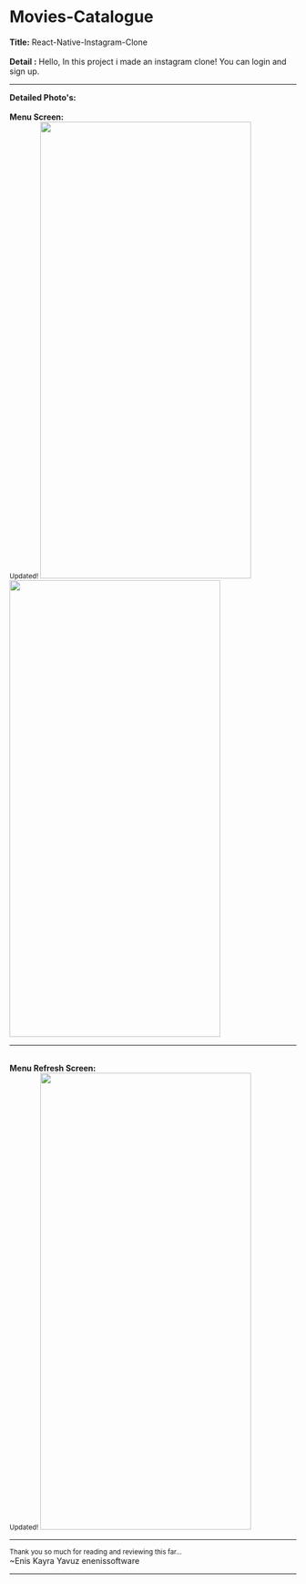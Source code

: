 # Movies-Catalogue
<b>Title:</b> React-Native-Instagram-Clone<br>
<br>
<b>Detail :</b> Hello, In this project i made an instagram clone! You can login and sign up.
<hr>
<b>Detailed Photo's:</b><br>
<br><b>Menu Screen:<br></b>
<small>Updated!</small>
<img src="" width="370" height="800" />
<img src="" width="370" height="800" />
<br>
<hr>
<br><b>Menu Refresh Screen:<br></b>
<small>Updated!</small>
<img src="" width="370" height="800" />
<br>
<hr>

<small>Thank you so much for reading and reviewing this far...</small><br>
~Enis Kayra Yavuz
enenissoftware

<hr>
